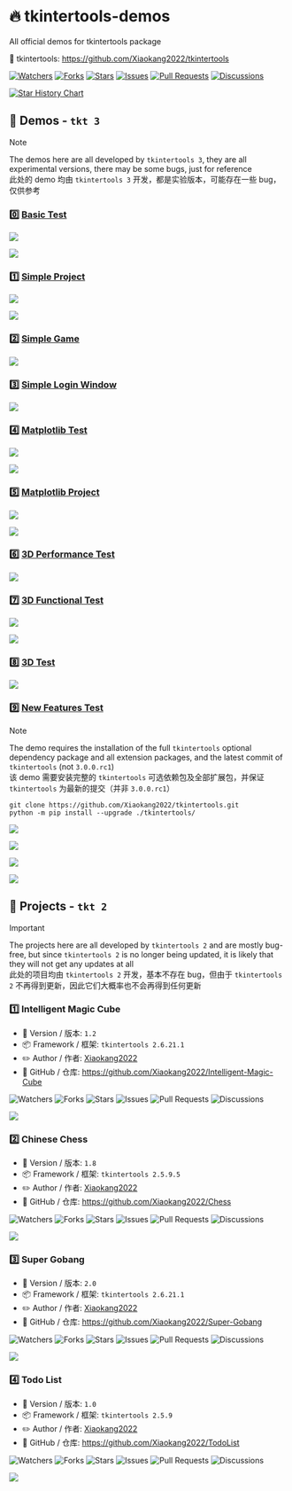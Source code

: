 # 🔥 tkintertools-demos

All official demos for tkintertools package

🚀 tkintertools: https://github.com/Xiaokang2022/tkintertools

<p>
<a href="https://github.com/Xiaokang2022/tkintertools-demos/watchers"><img alt="Watchers" src="https://img.shields.io/github/watchers/Xiaokang2022/tkintertools-demos?label=Watchers&logo=github&style=flat" title="Watchers" /></a>
<a href="https://github.com/Xiaokang2022/tkintertools-demos/forks"><img alt="Forks" src="https://img.shields.io/github/forks/Xiaokang2022/tkintertools-demos?label=Forks&logo=github&style=flat" title="Forks" /></a>
<a href="https://github.com/Xiaokang2022/tkintertools-demos/stargazers"><img alt="Stars" src="https://img.shields.io/github/stars/Xiaokang2022/tkintertools-demos?label=Stars&color=gold&logo=github&style=flat" title="Stars" /></a>
<a href="https://github.com/Xiaokang2022/tkintertools-demos/issues"><img alt="Issues" src="https://img.shields.io/github/issues/Xiaokang2022/tkintertools-demos?label=Issues&logo=github" title="Issues" /></a>
<a href="https://github.com/Xiaokang2022/tkintertools-demos/pulls"><img alt="Pull Requests" src="https://img.shields.io/github/issues-pr/Xiaokang2022/tkintertools-demos?label=Pull%20Requests&logo=github" title="Pull Requests" /></a>
<a href="https://github.com/Xiaokang2022/tkintertools-demos/discussions"><img alt="Discussions" src="https://img.shields.io/github/discussions/Xiaokang2022/tkintertools-demos?label=Discussions&logo=github" title="Discussions" /></a>
</p>

<p>
    <a href="https://star-history.com/#Xiaokang2022/tkintertools-demos&Date">
        <picture>
            <source media="(prefers-color-scheme: dark)" srcset="https://api.star-history.com/svg?repos=Xiaokang2022/tkintertools-demos&type=Date&theme=dark" />
            <source media="(prefers-color-scheme: light)" srcset="https://api.star-history.com/svg?repos=Xiaokang2022/tkintertools-demos&type=Date" />
            <img alt="Star History Chart" src="https://api.star-history.com/svg?repos=Xiaokang2022/tkintertools-demos&type=Date" />
        </picture>
    </a>
</p>

## 📑 Demos - `tkt 3`

> [!NOTE]  
> The demos here are all developed by `tkintertools 3`, they are all experimental versions, there may be some bugs, just for reference  
> 此处的 demo 均由 `tkintertools 3` 开发，都是实验版本，可能存在一些 bug，仅供参考

### 0️⃣ [Basic Test](./demos/demo0/)

![](./preview/demo0-1.png)

![](./preview/demo0-2.png)

### 1️⃣ [Simple Project](./demos/demo1/)

![](./preview/demo1-1.png)

![](./preview/demo1-2.png)

### 2️⃣ [Simple Game](./demos/demo2/)

![](./preview/demo2.png)

### 3️⃣ [Simple Login Window](./demos/demo3/)

![](./preview/demo3.png)

### 4️⃣ [Matplotlib Test](./demos/demo4/)

![](./preview/demo4-1.png)

![](./preview/demo4-2.png)

### 5️⃣ [Matplotlib Project](./demos/demo5/)

![](./preview/demo5-1.png)

![](./preview/demo5-2.png)

### 6️⃣ [3D Performance Test](./demos/demo6/)

![](./preview/demo6-1.png)

### 7️⃣ [3D Functional Test](./demos/demo7/)

![](./preview/demo7-1.png)

![](./preview/demo7-2.png)

### 8️⃣ [3D Test](./demos/demo8/)

![](./preview/demo8-1.png)

### 9️⃣ [New Features Test](./demos/demo9/)

> [!NOTE]  
> The demo requires the installation of the full `tkintertools` optional dependency package and all extension packages, and the latest commit of `tkintertools` (not `3.0.0.rc1`)  
> 该 demo 需要安装完整的 `tkintertools` 可选依赖包及全部扩展包，并保证 `tkintertools` 为最新的提交（并非 `3.0.0.rc1`）
> 
> ```
> git clone https://github.com/Xiaokang2022/tkintertools.git
> python -m pip install --upgrade ./tkintertools/
> ```

![](./preview/demo9-1.png)

![](./preview/demo9-2.png)

![](./preview/demo9-3.png)

![](./preview/demo9-4.png)

## 📑 Projects - `tkt 2`

> [!IMPORTANT]  
> The projects here are all developed by `tkintertools 2` and are mostly bug-free, but since `tkintertools 2` is no longer being updated, it is likely that they will not get any updates at all  
> 此处的项目均由 `tkintertools 2` 开发，基本不存在 bug，但由于 `tkintertools 2` 不再得到更新，因此它们大概率也不会再得到任何更新

### 1️⃣ Intelligent Magic Cube

* 🔖 Version / 版本: `1.2`
* 📦 Framework / 框架: `tkintertools 2.6.21.1`
* ✏️ Author / 作者: [Xiaokang2022](https://github.com/Xiaokang2022)
* 🚀 GitHub / 仓库: https://github.com/Xiaokang2022/Intelligent-Magic-Cube

<p>
<img alt="Watchers" src="https://img.shields.io/github/watchers/Xiaokang2022/Intelligent-Magic-Cube?label=Watchers&logo=github&style=flat" title="Watchers" />
<img alt="Forks" src="https://img.shields.io/github/forks/Xiaokang2022/Intelligent-Magic-Cube?label=Forks&logo=github&style=flat" title="Forks" />
<img alt="Stars" src="https://img.shields.io/github/stars/Xiaokang2022/Intelligent-Magic-Cube?label=Stars&color=gold&logo=github&style=flat" title="Stars" />
<img alt="Issues" src="https://img.shields.io/github/issues/Xiaokang2022/Intelligent-Magic-Cube?label=Issues&logo=github&style=flat" title="Issues" />
<img alt="Pull Requests" src="https://img.shields.io/github/issues-pr/Xiaokang2022/Intelligent-Magic-Cube?label=Pull%20Requests&logo=github&style=flat" title="Pull Requests" />
<img alt="Discussions" src="https://img.shields.io/github/discussions/Xiaokang2022/Intelligent-Magic-Cube?label=Discussions&logo=github&style=flat" title="Discussions" />
</p>

![](https://github.com/Xiaokang2022/Intelligent-Magic-Cube/blob/main/preview.png?raw=true)

### 2️⃣ Chinese Chess

* 🔖 Version / 版本: `1.8`
* 📦 Framework / 框架: `tkintertools 2.5.9.5`
* ✏️ Author / 作者: [Xiaokang2022](https://github.com/Xiaokang2022)
* 🚀 GitHub / 仓库: https://github.com/Xiaokang2022/Chess

<p>
<img alt="Watchers" src="https://img.shields.io/github/watchers/Xiaokang2022/Chess?label=Watchers&logo=github&style=flat" title="Watchers" />
<img alt="Forks" src="https://img.shields.io/github/forks/Xiaokang2022/Chess?label=Forks&logo=github&style=flat" title="Forks" />
<img alt="Stars" src="https://img.shields.io/github/stars/Xiaokang2022/Chess?label=Stars&color=gold&logo=github&style=flat" title="Stars" />
<img alt="Issues" src="https://img.shields.io/github/issues/Xiaokang2022/Chess?label=Issues&logo=github&style=flat" title="Issues" />
<img alt="Pull Requests" src="https://img.shields.io/github/issues-pr/Xiaokang2022/Chess?label=Pull%20Requests&logo=github&style=flat" title="Pull Requests" />
<img alt="Discussions" src="https://img.shields.io/github/discussions/Xiaokang2022/Chess?label=Discussions&logo=github&style=flat" title="Discussions" />
</p>

![](https://github.com/Xiaokang2022/Chess/blob/master/preview.png?raw=true)

### 3️⃣ Super Gobang

* 🔖 Version / 版本: `2.0`
* 📦 Framework / 框架: `tkintertools 2.6.21.1`
* ✏️ Author / 作者: [Xiaokang2022](https://github.com/Xiaokang2022)
* 🚀 GitHub / 仓库: https://github.com/Xiaokang2022/Super-Gobang

<p>
<img alt="Watchers" src="https://img.shields.io/github/watchers/Xiaokang2022/Super-Gobang?label=Watchers&logo=github&style=flat" title="Watchers" />
<img alt="Forks" src="https://img.shields.io/github/forks/Xiaokang2022/Super-Gobang?label=Forks&logo=github&style=flat" title="Forks" />
<img alt="Stars" src="https://img.shields.io/github/stars/Xiaokang2022/Super-Gobang?label=Stars&color=gold&logo=github&style=flat" title="Stars" />
<img alt="Issues" src="https://img.shields.io/github/issues/Xiaokang2022/Super-Gobang?label=Issues&logo=github&style=flat" title="Issues" />
<img alt="Pull Requests" src="https://img.shields.io/github/issues-pr/Xiaokang2022/Super-Gobang?label=Pull%20Requests&logo=github&style=flat" title="Pull Requests" />
<img alt="Discussions" src="https://img.shields.io/github/discussions/Xiaokang2022/Super-Gobang?label=Discussions&logo=github&style=flat" title="Discussions" />
</p>

![](https://github.com/Xiaokang2022/Super-Gobang/blob/main/preview.png?raw=true)

### 4️⃣ Todo List

* 🔖 Version / 版本: `1.0`
* 📦 Framework / 框架: `tkintertools 2.5.9`
* ✏️ Author / 作者: [Xiaokang2022](https://github.com/Xiaokang2022)
* 🚀 GitHub / 仓库: https://github.com/Xiaokang2022/TodoList

<p>
<img alt="Watchers" src="https://img.shields.io/github/watchers/Xiaokang2022/TodoList?label=Watchers&logo=github&style=flat" title="Watchers" />
<img alt="Forks" src="https://img.shields.io/github/forks/Xiaokang2022/TodoList?label=Forks&logo=github&style=flat" title="Forks" />
<img alt="Stars" src="https://img.shields.io/github/stars/Xiaokang2022/TodoList?label=Stars&color=gold&logo=github&style=flat" title="Stars" />
<img alt="Issues" src="https://img.shields.io/github/issues/Xiaokang2022/TodoList?label=Issues&logo=github&style=flat" title="Issues" />
<img alt="Pull Requests" src="https://img.shields.io/github/issues-pr/Xiaokang2022/TodoList?label=Pull%20Requests&logo=github&style=flat" title="Pull Requests" />
<img alt="Discussions" src="https://img.shields.io/github/discussions/Xiaokang2022/TodoList?label=Discussions&logo=github&style=flat" title="Discussions" />
</p>

![](https://github.com/Xiaokang2022/TodoList/blob/master/preview.png?raw=true)